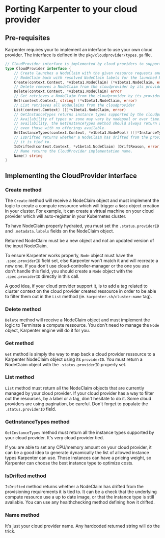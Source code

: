 # Porting Karpenter to your cloud provider

## Pre-requisites

Karpenter requires your to implement an interface to use your own cloud provider.
The interface is defined in the `pkg/cloudprovider/types.go` file.

```go
// CloudProvider interface is implemented by cloud providers to support provisioning.
type CloudProvider interface {
	// Create launches a NodeClaim with the given resource requests and requirements and returns a hydrated
	// NodeClaim back with resolved NodeClaim labels for the launched NodeClaim
	Create(context.Context, *v1beta1.NodeClaim) (*v1beta1.NodeClaim, error)
	// Delete removes a NodeClaim from the cloudprovider by its provider id
	Delete(context.Context, *v1beta1.NodeClaim) error
	// Get retrieves a NodeClaim from the cloudprovider by its provider id
	Get(context.Context, string) (*v1beta1.NodeClaim, error)
	// List retrieves all NodeClaims from the cloudprovider
	List(context.Context) ([]*v1beta1.NodeClaim, error)
	// GetInstanceTypes returns instance types supported by the cloudprovider.
	// Availability of types or zone may vary by nodepool or over time.  Regardless of
	// availability, the GetInstanceTypes method should always return all instance types,
	// even those with no offerings available.
	GetInstanceTypes(context.Context, *v1beta1.NodePool) ([]*InstanceType, error)
	// IsDrifted returns whether a NodeClaim has drifted from the provisioning requirements
	// it is tied to.
	IsDrifted(context.Context, *v1beta1.NodeClaim) (DriftReason, error)
	// Name returns the CloudProvider implementation name.
	Name() string
}
```

## Implementing the CloudProvider interface

### Create method

The `Create` method will receive a NodeClaim object and must implement the logic to
create a compute ressource which will trigger a `Node` object creation in your cluster.
For example, it can create a virtual machine on your cloud provider which will auto-register
in your Kubernetes cluster.

To have NodeClaim properly hydrated, you must set the `.status.providerID` and
`.metadata.labels` fields on the NodeClaim object.

Returned NodeClaim must be a new object and not an updated version of the input NodeClaim.

To ensure Karpenter works properly, `Node` object must have the `.spec.providerID` field set, else
Karpenter won't match it and will recreate a new one. If you don't use cloud-controller-manager or
the one you use don't handle this field, you should create a `Node` object with the `.spec.providerID`
directly in this call.

A good idea, if your cloud provider support it, is to add a tag related to cluster context on the cloud
provider created ressource in order to be able to filter them out in the `List` method
(ie. `karpenter.sh/cluster-name` tag).

### Delete method

`Delete` method will receive a NodeClaim object and must implement the logic to Terminate a compute
ressource. You don't need to manage the `Node` object, Karpenter engine will do it for you.

### Get method

`Get` method is simply the way to map back a cloud provider ressource to a Karpenter NodeClaim object using
its `providerID`. You must return a NodeClaim object with the `.status.providerID` properly set.

### List method

`List` method must return all the NodeClaim objects that are currently managed by your cloud provider.
If your cloud provider has a way to filter out the resources, by a label or a tag, don't hesitate to do it.
Some cloud providers are using pagination, be careful. Don't forget to populate the `.status.providerID` field.

### GetInstanceTypes method

`GetInstanceTypes` method must return all the instance types supported by your cloud provider. It's very
cloud provider tied.

If you are able to set any CPU/memory amount on your cloud provider, it can be
a good idea to generate dynamically the list of allowed instance types Karpenter can use. Those instances can have
a pricing weight, so Karpenter can choose the best instance type to optimize costs.

### IsDrifted method

`IsDrifted` method returns whether a NodeClaim has drifted from the provisioning requirements it is tied to.
It can be a check that the underlying compute resource use a up to date image, or that the instance type is still
available. You can use any healthchecking method defining how it drifted.

### Name method

It's just your cloud provider name. Any hardcoded returned string will do the trick.

